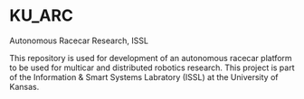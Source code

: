 # KU_ARC
Autonomous Racecar Research, ISSL

This repository is used for development of an autonomous racecar platform to be used for multicar and distributed robotics research. This project is part of the Information & Smart Systems Labratory (ISSL) at the University of Kansas.
